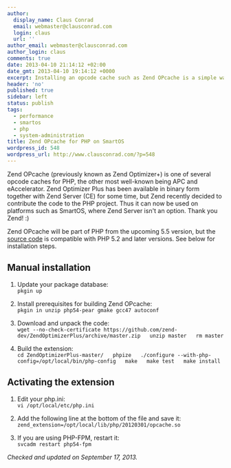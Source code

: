 ```yaml
---
author:
  display_name: Claus Conrad
  email: webmaster@clausconrad.com
  login: claus
  url: ''
author_email: webmaster@clausconrad.com
author_login: claus
comments: true
date: 2013-04-10 21:14:12 +02:00
date_gmt: 2013-04-10 19:14:12 +0000
excerpt: Installing an opcode cache such as Zend OPcache is a simple way to improve your PHP's performance on SmartOS. Here's how.
header: 'no'
published: true
sidebar: left
status: publish
tags:
  - performance
  - smartos
  - php
  - system-administration
title: Zend OPcache for PHP on SmartOS
wordpress_id: 548
wordpress_url: http://www.clausconrad.com/?p=548
---
```

Zend OPcache (previously known as Zend Optimizer+) is one of several opcode caches for PHP, the other most well-known being APC and eAccelerator. Zend Optimizer Plus has been available in binary form together with Zend Server (CE) for some time, but Zend recently decided to contribute the code to the PHP project. Thus it can now be used on platforms such as SmartOS, where Zend Server isn't an option. Thank you Zend! :)

Zend OPcache will be part of PHP from the upcoming 5.5 version, but the [source code](https://github.com/zend-dev/ZendOptimizerPlus) is compatible with PHP 5.2 and later versions. See below for installation steps.

## Manual installation

1.  Update your package database:  
    `pkgin up`

3.  Install prerequisites for building Zend OPcache:  
    `pkgin in unzip php54-pear gmake gcc47 autoconf`

5.  Download and unpack the code:  
    `wget --no-check-certificate https://github.com/zend-dev/ZendOptimizerPlus/archive/master.zip  
    unzip master  
    rm master`

7.  Build the extension:  
    `cd ZendOptimizerPlus-master/  
    phpize  
    ./configure --with-php-config=/opt/local/bin/php-config  
    make  
    make test  
    make install`

## Activating the extension

1.  Edit your php.ini:  
    `vi /opt/local/etc/php.ini`

3.  Add the following line at the bottom of the file and save it:  
    `zend_extension=/opt/local/lib/php/20120301/opcache.so`

5.  If you are using PHP-FPM, restart it:  
    `svcadm restart php54-fpm`

_Checked and updated on September 17, 2013._
